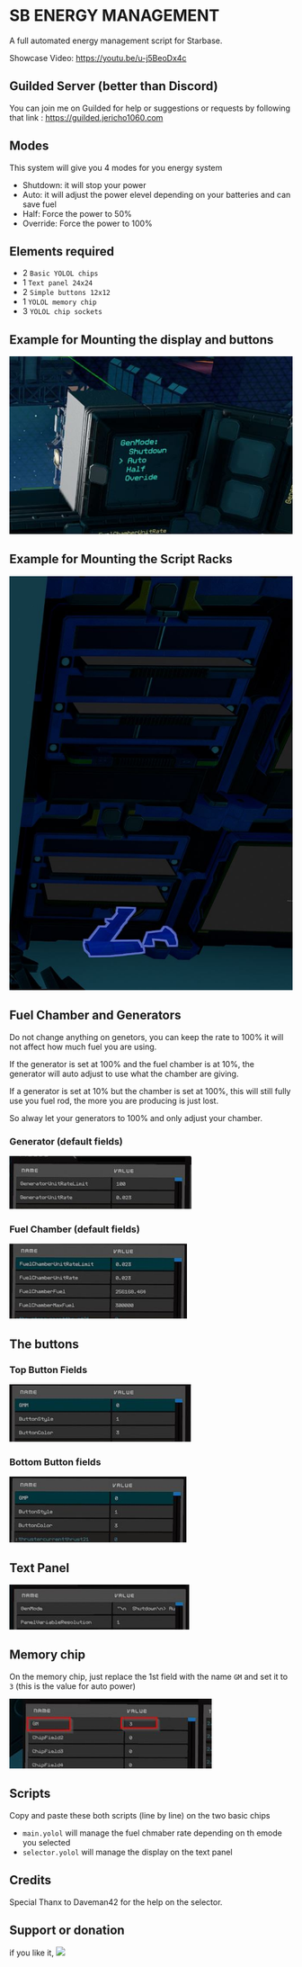# SB ENERGY MANAGEMENT

A full automated energy management script for Starbase.

Showcase Video: https://youtu.be/u-j5BeoDx4c

## Guilded Server (better than Discord)

You can join me on Guilded for help or suggestions or requests by following that link : https://guilded.jericho1060.com

## Modes

This system will give you 4 modes for you energy system

- Shutdown: it will stop your power
- Auto: it will adjust the power elevel depending on your batteries and can save fuel
- Half: Force the power to 50%
- Override: Force the power to 100%

## Elements required

- 2 `Basic YOLOL chips`
- 1 `Text panel 24x24`
- 2 `Simple buttons 12x12`
- 1 `YOLOL memory chip`
- 3 `YOLOL chip sockets`

## Example for Mounting the display and buttons

![Mounting](https://github.com/Jericho1060/sb-energy-management/blob/main/pictures/DisplayButtonsMounting.jpg?raw=true)

## Example for Mounting the Script Racks

![Mounting](https://github.com/Jericho1060/sb-energy-management/blob/main/pictures/RackMounting.jpg?raw=true)

## Fuel Chamber and Generators

Do not change anything on genetors, you can keep the rate to 100% it will not affect how much fuel you are using.

If the generator is set at 100% and the fuel chamber is at 10%, the generator will auto adjust to use what the chamber are giving.

If a generator is set at 10% but the chamber is set at 100%, this will still fully use you fuel rod, the more you are producing is just lost.

So alway let your generators to 100% and only adjust your chamber.

### Generator (default fields)

![Generators fields](https://github.com/Jericho1060/sb-energy-management/blob/main/pictures/Generator.jpg?raw=true)

### Fuel Chamber (default fields)

![Chamber fields](https://github.com/Jericho1060/sb-energy-management/blob/main/pictures/FuelChamber.jpg?raw=true)

## The buttons

### Top Button Fields

![Button fields](https://github.com/Jericho1060/sb-energy-management/blob/main/pictures/ButtonTop.jpg?raw=true)

### Bottom Button fields

![Button fields](https://github.com/Jericho1060/sb-energy-management/blob/main/pictures/ButtonBottom.jpg?raw=true)

## Text Panel

![Text Panel fields](https://github.com/Jericho1060/sb-energy-management/blob/main/pictures/TextPanel.jpg?raw=true)

## Memory chip

On the memory chip, just replace the 1st field with the name `GM` and set it to `3` (this is the value for auto power)

![Memory Chip fields](https://github.com/Jericho1060/sb-energy-management/blob/main/pictures/MemoryChip.jpg?raw=true)

## Scripts

Copy and paste these both scripts (line by line) on the two basic chips

- `main.yolol` will manage the fuel chmaber rate depending on th emode you selected
- `selector.yolol` will manage the display on the text panel

## Credits

Special Thanx to Daveman42 for the help on the selector.

## Support or donation

if you like it, [<img src="https://github.com/Jericho1060/DU-Industry-HUD/blob/main/ressources/images/ko-fi.png?raw=true" width="150">](https://ko-fi.com/jericho1060)